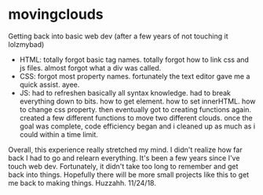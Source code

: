 # movingclouds
Getting back into basic web dev (after a few years of not touching it lolzmybad)

- HTML: totally forgot basic tag names. totally forgot how to link css and js files. almost forgot what a div was called.
- CSS: forgot most property names. fortunately the text editor gave me a quick assist. ayee. 
- JS: had to refreshen basically all syntax knowledge. had to break everything down to bits. how to get element. how to set innerHTML. how to change css property. then eventually got to creating functions again. created a few different functions to move two different clouds. once the goal was complete, code efficiency began and i cleaned up as much as i could within a time limit. 

Overall, this experience really stretched my mind. I didn't realize how far back I had to go and relearn everything. It's been a few years since I've touch web dev. Fortunately, it didn't take too long to remember and get back into things. Hopefully there will be more small projects like this to get me back to making things. Huzzahh. 11/24/18.
